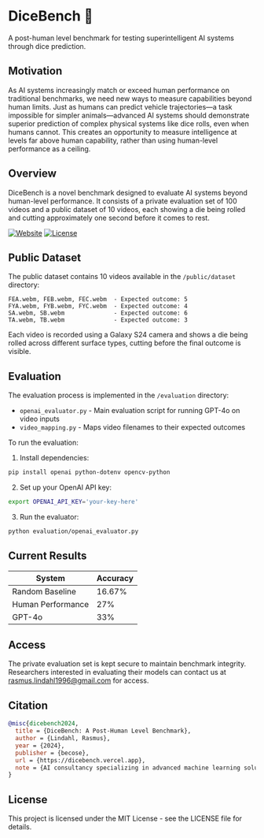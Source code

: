 # DiceBench 🎲

A post-human level benchmark for testing superintelligent AI systems through dice prediction.

## Motivation

As AI systems increasingly match or exceed human performance on traditional benchmarks, we need new ways to measure capabilities beyond human limits. Just as humans can predict vehicle trajectories—a task impossible for simpler animals—advanced AI systems should demonstrate superior prediction of complex physical systems like dice rolls, even when humans cannot. This creates an opportunity to measure intelligence at levels far above human capability, rather than using human-level performance as a ceiling.

## Overview

DiceBench is a novel benchmark designed to evaluate AI systems beyond human-level performance. It consists of a private evaluation set of 100 videos and a public dataset of 10 videos, each showing a die being rolled and cutting approximately one second before it comes to rest.

[![Website](https://img.shields.io/badge/Website-dicebench.vercel.app-blue)](https://dicebench.vercel.app)
[![License](https://img.shields.io/badge/License-MIT-green.svg)](https://opensource.org/licenses/MIT)

## Public Dataset

The public dataset contains 10 videos available in the `/public/dataset` directory:

```
FEA.webm, FEB.webm, FEC.webm  - Expected outcome: 5
FYA.webm, FYB.webm, FYC.webm  - Expected outcome: 4
SA.webm, SB.webm              - Expected outcome: 6
TA.webm, TB.webm              - Expected outcome: 3
```

Each video is recorded using a Galaxy S24 camera and shows a die being rolled across different surface types, cutting before the final outcome is visible.

## Evaluation

The evaluation process is implemented in the `/evaluation` directory:

- `openai_evaluator.py` - Main evaluation script for running GPT-4o on video inputs
- `video_mapping.py` - Maps video filenames to their expected outcomes

To run the evaluation:

1. Install dependencies:
```bash
pip install openai python-dotenv opencv-python
```

2. Set up your OpenAI API key:
```bash
export OPENAI_API_KEY='your-key-here'
```

3. Run the evaluator:
```bash
python evaluation/openai_evaluator.py
```

## Current Results

| System | Accuracy |
|--------|----------|
| Random Baseline | 16.67% |
| Human Performance | 27% |
| GPT-4o | 33% |

## Access

The private evaluation set is kept secure to maintain benchmark integrity. Researchers interested in evaluating their models can contact us at rasmus.lindahl1996@gmail.com for access.

## Citation

```bibtex
@misc{dicebench2024,
  title = {DiceBench: A Post-Human Level Benchmark},
  author = {Lindahl, Rasmus},
  year = {2024},
  publisher = {becose},
  url = {https://dicebench.vercel.app},
  note = {AI consultancy specializing in advanced machine learning solutions}
}
```

## License

This project is licensed under the MIT License - see the LICENSE file for details.
